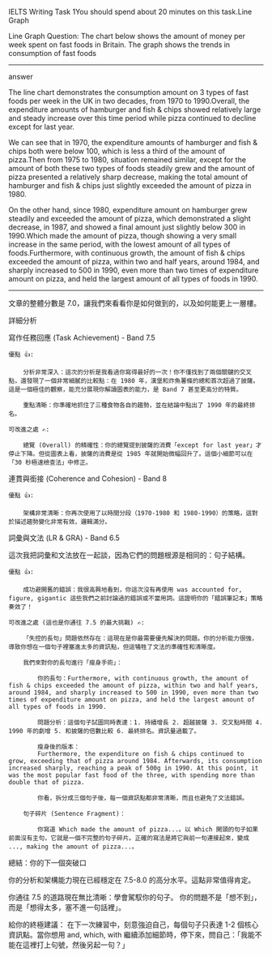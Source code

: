 IELTS Writing Task 1You should spend about 20 minutes on this task.Line Graph

Line Graph Question: The chart below shows the amount of money per week spent on fast foods in Britain. The graph shows the trends in consumption of fast foods

___

answer


The line chart demonstrates the consumption amount on 3 types of fast foods per week in the UK in two decades, from 1970 to 1990.Overall, the expenditure amounts of hamburger and fish & chips showed relatively large and steady increase over this time period while pizza continued to decline except for last year.


We can see that in 1970,  the expenditure amounts of hamburger and fish & chips both were below 100, which is less a third of the amount of pizza.Then from 1975 to 1980, situation remained similar, except for the amount of both these two types of foods steadily grew and the amount of pizza presented a relatively sharp decrease, making the total amount of hamburger and fish & chips just slightly exceeded the amount of pizza in 1980.


On the other hand, since 1980, expenditure amount on hamburger grew steadily and exceeded the amount of pizza, which demonstrated a slight decrease, in 1987, and showed a final amount just slightly below 300 in 1990.Which made the amount of pizza, though showing a very small increase in the same period, with the lowest amount of all types of foods.Furthermore, with continuous growth, the amount of  fish & chips exceeded the amount of pizza, within two and half years, around 1984, and sharply increased to 500 in 1990, even more than two times of expenditure amount on pizza, and held the largest amount of all types of foods in 1990. 
___
文章的整體分數是 7.0，讓我們來看看你是如何做到的，以及如何能更上一層樓。

詳細分析

寫作任務回應 (Task Achievement) - Band 7.5

    優點 👍:

        分析非常深入：這次的分析是我看過你寫得最好的一次！你不僅找到了兩個關鍵的交叉點，還發現了一個非常細膩的比較點：在 1980 年，漢堡和炸魚薯條的總和首次超過了披薩。這是一個極佳的觀察，能充分展現你解讀圖表的能力，是 Band 7 甚至更高分的特質。

        重點清晰：你準確地抓住了三種食物各自的趨勢，並在結論中點出了 1990 年的最終排名。

    可改進之處 ✍️:

        總覽 (Overall) 的精確性：你的總覽提到披薩的消費「except for last year」才停止下降。但從圖表上看，披薩的消費是從 1985 年就開始微幅回升了。這個小細節可以在「30 秒極速檢查法」中修正。

連貫與銜接 (Coherence and Cohesion) - Band 8

    優點 👍:

        架構非常清晰：你再次使用了以時間分段（1970-1980 和 1980-1990）的策略，這對於描述趨勢變化非常有效，邏輯滿分。

詞彙與文法 (LR & GRA) - Band 6.5

這次我把詞彙和文法放在一起談，因為它們的問題根源是相同的：句子結構。

    優點 👍:

        成功避開舊的錯誤：我很高興地看到，你這次沒有再使用 was accounted for, figure, gigantic 這些我們之前討論過的錯誤或不當用詞。這證明你的「錯誤筆記本」策略奏效了！

    可改進之處 (這也是你通往 7.5 的最大挑戰) ✍️:

        「失控的長句」問題依然存在：這現在是你最需要優先解決的問題。你的分析能力很強，導致你想在一個句子裡塞進太多的資訊點，但這犧牲了文法的準確性和清晰度。

        我們來對你的長句進行「瘦身手術」：

            你的長句：Furthermore, with continuous growth, the amount of fish & chips exceeded the amount of pizza, within two and half years, around 1984, and sharply increased to 500 in 1990, even more than two times of expenditure amount on pizza, and held the largest amount of all types of foods in 1990.

            問題分析：這個句子試圖同時表達：1. 持續增長 2. 超越披薩 3. 交叉點時間 4. 1990 年的劇增 5. 和披薩的倍數比較 6. 最終排名。資訊量過載了。

            瘦身後的版本：
            Furthermore, the expenditure on fish & chips continued to grow, exceeding that of pizza around 1984. Afterwards, its consumption increased sharply, reaching a peak of 500g in 1990. At this point, it was the most popular fast food of the three, with spending more than double that of pizza.

            你看，拆分成三個句子後，每一個資訊點都非常清晰，而且也避免了文法錯誤。

        句子碎片 (Sentence Fragment)：

            你寫道 Which made the amount of pizza...。以 Which 開頭的句子如果前面沒有主句，它就是一個不完整的句子碎片。正確的寫法是將它與前一句連接起來，變成 ..., making the amount of pizza...。

總結：你的下一個突破口

你的分析和架構能力現在已經穩定在 7.5-8.0 的高分水平。這點非常值得肯定。

你通往 7.5 的道路現在無比清晰：學會駕馭你的句子。
你的問題不是「想不到」，而是「想得太多，塞不進一句話裡」。

給你的終極建議：
在下一次練習中，刻意強迫自己，每個句子只表達 1-2 個核心資訊點。當你想用 and, which, with 繼續添加細節時，停下來，問自己：「我能不能在這裡打上句號，然後另起一句？」